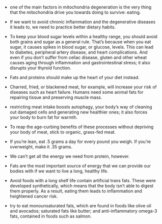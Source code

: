 - one of the main factors in mitochondria degeneration is the very thing that the mitochondria drive you towards doing to survive: eating. 

- If we want to avoid chronic inflammation and the degenerative diseases it leads to, we need to practice better dietary habits.

- To keep your blood sugar levels within a healthy range, you should avoid both grains and sugar as a general rule. That’s because when you eat sugar, it causes spikes in blood sugar, or glucose, levels. This can lead to diabetes, peripheral artery disease, and heart complications. And even if you don’t suffer from celiac disease, gluten and other wheat causes aging through inflammation and gastrointestinal stress; it also disrupts your thyroid function.

- Fats and proteins should make up the heart of your diet instead. 

- Charred, fried, or blackened meat, for example, will increase your risk of diseases such as heart failure. Humans need some animal fats for repairing tissue and preserving muscle mass. 

- restricting meat intake boosts autophagy, your body’s way of cleaning out damaged cells and generating new healthier ones; it also forces your body to burn fat for warmth. 
- To reap the age-curbing benefits of these processes without depriving your body of meat, stick to organic, grass-fed meat.
-  If you’re lean, eat .5 grams a day for every pound you weigh. If you’re overweight, make it .35 grams.

- We can’t get all the energy we need from protein, however. 

- Fats are the most important source of energy that we can  provide our bodies with if we want to live a long, healthy life. 

- Avoid foods with a long shelf life contain artificial trans fats. These were developed synthetically, which means that the body isn’t able to digest them properly. As a result, eating them leads to inflammation and heightened cancer risk. 
- try to eat monounsaturated fats, which are found in foods like olive oil and avocados; saturated fats like butter; and anti-inflammatory omega-3 fats, contained in foods such as salmon.